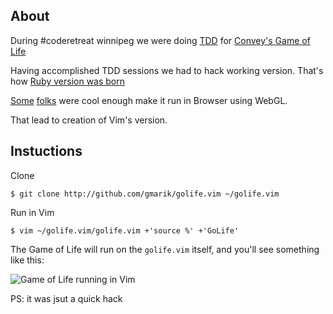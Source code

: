 ## About

During #coderetreat winnipeg we were doing [TDD](http://wiki) for [Convey's Game of Life](http://en.wikipedia.org/wiki/Conway%27s_Game_of_Life)

Having accomplished TDD sessions we had to hack working version. That's how [Ruby version was born](https://gist.github.com/972658)

[Some](http://twitter.com/burkelibbey) [folks](http://twitter.com/stefanpenner) were cool enough make it run in Browser using WebGL.

That lead to creation of Vim's version.


## Instuctions

Clone

    $ git clone http://github.com/gmarik/golife.vim ~/golife.vim

Run in Vim

    $ vim ~/golife.vim/golife.vim +'source %' +'GoLife'

The Game of Life will run on the `golife.vim` itself, and you'll see something like this:

![Game of Life running in Vim](https://lh3.googleusercontent.com/_SriKiRB4s00/TdA65ZiJw6I/AAAAAAAAHOk/G3LpJwp8p-0/s512/golife.png)


PS: it was jsut a quick hack
